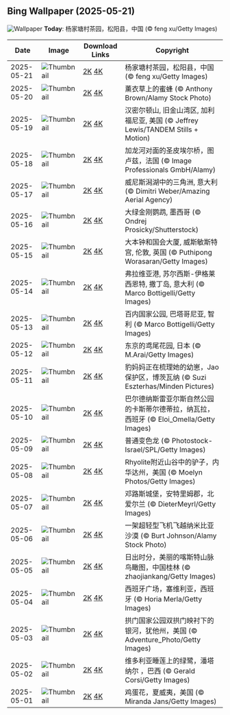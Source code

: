 
  ## Bing Wallpaper (2025-05-21)
  ![Wallpaper](https://cn.bing.com/th?id=OHR.SongyangTeaGarden_ZH-CN4763170909_UHD.jpg&w=1024) **Today**: 杨家塘村茶园，松阳县，中国 (© feng xu/Getty Images)
  


  | Date       | Image      | Download Links    | Copyright    |
  |------------|------------|-------------------|--------------|
  | 2025-05-21 | ![Thumbnail](https://cn.bing.com/th?id=OHR.SongyangTeaGarden_ZH-CN4763170909_UHD.jpg&w=384&h=216) | [2K](https://cn.bing.com/th?id=OHR.SongyangTeaGarden_ZH-CN4763170909_UHD.jpg&w=2560&h=1440) [4K](https://cn.bing.com/th?id=OHR.SongyangTeaGarden_ZH-CN4763170909_UHD.jpg&w=3840&h=2160) | 杨家塘村茶园，松阳县，中国 (© feng xu/Getty Images) |
  | 2025-05-20 | ![Thumbnail](https://cn.bing.com/th?id=OHR.HoneyBeeLavender_ZH-CN4513594236_UHD.jpg&w=384&h=216) | [2K](https://cn.bing.com/th?id=OHR.HoneyBeeLavender_ZH-CN4513594236_UHD.jpg&w=2560&h=1440) [4K](https://cn.bing.com/th?id=OHR.HoneyBeeLavender_ZH-CN4513594236_UHD.jpg&w=3840&h=2160) | 薰衣草上的蜜蜂 (© Anthony Brown/Alamy Stock Photo) |
  | 2025-05-19 | ![Thumbnail](https://cn.bing.com/th?id=OHR.MountHamilton_ZH-CN4280549129_UHD.jpg&w=384&h=216) | [2K](https://cn.bing.com/th?id=OHR.MountHamilton_ZH-CN4280549129_UHD.jpg&w=2560&h=1440) [4K](https://cn.bing.com/th?id=OHR.MountHamilton_ZH-CN4280549129_UHD.jpg&w=3840&h=2160) | 汉密尔顿山, 旧金山湾区, 加利福尼亚, 美国 (© Jeffrey Lewis/TANDEM Stills + Motion) |
  | 2025-05-18 | ![Thumbnail](https://cn.bing.com/th?id=OHR.ToulouseBridge_ZH-CN3930246927_UHD.jpg&w=384&h=216) | [2K](https://cn.bing.com/th?id=OHR.ToulouseBridge_ZH-CN3930246927_UHD.jpg&w=2560&h=1440) [4K](https://cn.bing.com/th?id=OHR.ToulouseBridge_ZH-CN3930246927_UHD.jpg&w=3840&h=2160) | 加龙河对面的圣皮埃尔桥，图卢兹，法国 (© Image Professionals GmbH/Alamy) |
  | 2025-05-17 | ![Thumbnail](https://cn.bing.com/th?id=OHR.VeniceLagoon_ZH-CN3791408491_UHD.jpg&w=384&h=216) | [2K](https://cn.bing.com/th?id=OHR.VeniceLagoon_ZH-CN3791408491_UHD.jpg&w=2560&h=1440) [4K](https://cn.bing.com/th?id=OHR.VeniceLagoon_ZH-CN3791408491_UHD.jpg&w=3840&h=2160) | 威尼斯潟湖中的三角洲, 意大利 (© Dimitri Weber/Amazing Aerial Agency) |
  | 2025-05-16 | ![Thumbnail](https://cn.bing.com/th?id=OHR.GreenMacaw_ZH-CN3451340204_UHD.jpg&w=384&h=216) | [2K](https://cn.bing.com/th?id=OHR.GreenMacaw_ZH-CN3451340204_UHD.jpg&w=2560&h=1440) [4K](https://cn.bing.com/th?id=OHR.GreenMacaw_ZH-CN3451340204_UHD.jpg&w=3840&h=2160) | 大绿金刚鹦鹉, 墨西哥 (© Ondrej Prosicky/Shutterstock) |
  | 2025-05-15 | ![Thumbnail](https://cn.bing.com/th?id=OHR.LondonParliament_ZH-CN7089923691_UHD.jpg&w=384&h=216) | [2K](https://cn.bing.com/th?id=OHR.LondonParliament_ZH-CN7089923691_UHD.jpg&w=2560&h=1440) [4K](https://cn.bing.com/th?id=OHR.LondonParliament_ZH-CN7089923691_UHD.jpg&w=3840&h=2160) | 大本钟和国会大厦, 威斯敏斯特宫, 伦敦, 英国 (© Puthipong Worasaran/Getty Images) |
  | 2025-05-14 | ![Thumbnail](https://cn.bing.com/th?id=OHR.SardiniaFlavia_ZH-CN6784449568_UHD.jpg&w=384&h=216) | [2K](https://cn.bing.com/th?id=OHR.SardiniaFlavia_ZH-CN6784449568_UHD.jpg&w=2560&h=1440) [4K](https://cn.bing.com/th?id=OHR.SardiniaFlavia_ZH-CN6784449568_UHD.jpg&w=3840&h=2160) | 弗拉维亚港, 苏尔西斯-伊格莱西恩特, 撒丁岛, 意大利 (© Marco Bottigelli/Getty Images) |
  | 2025-05-13 | ![Thumbnail](https://cn.bing.com/th?id=OHR.TorresChile_ZH-CN6319613148_UHD.jpg&w=384&h=216) | [2K](https://cn.bing.com/th?id=OHR.TorresChile_ZH-CN6319613148_UHD.jpg&w=2560&h=1440) [4K](https://cn.bing.com/th?id=OHR.TorresChile_ZH-CN6319613148_UHD.jpg&w=3840&h=2160) | 百内国家公园, 巴塔哥尼亚, 智利 (© Marco Bottigelli/Getty Images) |
  | 2025-05-12 | ![Thumbnail](https://cn.bing.com/th?id=OHR.IrisGarden_ZH-CN6226448882_UHD.jpg&w=384&h=216) | [2K](https://cn.bing.com/th?id=OHR.IrisGarden_ZH-CN6226448882_UHD.jpg&w=2560&h=1440) [4K](https://cn.bing.com/th?id=OHR.IrisGarden_ZH-CN6226448882_UHD.jpg&w=3840&h=2160) | 东京的鸢尾花园, 日本 (© M.Arai/Getty Images) |
  | 2025-05-11 | ![Thumbnail](https://cn.bing.com/th?id=OHR.LeopardMother_ZH-CN6134353524_UHD.jpg&w=384&h=216) | [2K](https://cn.bing.com/th?id=OHR.LeopardMother_ZH-CN6134353524_UHD.jpg&w=2560&h=1440) [4K](https://cn.bing.com/th?id=OHR.LeopardMother_ZH-CN6134353524_UHD.jpg&w=3840&h=2160) | 豹妈妈正在梳理她的幼崽，Jao保护区，博茨瓦纳 (© Suzi Eszterhas/Minden Pictures) |
  | 2025-05-10 | ![Thumbnail](https://cn.bing.com/th?id=OHR.Castildetierra_ZH-CN6042529770_UHD.jpg&w=384&h=216) | [2K](https://cn.bing.com/th?id=OHR.Castildetierra_ZH-CN6042529770_UHD.jpg&w=2560&h=1440) [4K](https://cn.bing.com/th?id=OHR.Castildetierra_ZH-CN6042529770_UHD.jpg&w=3840&h=2160) | 巴尔德纳斯雷亚尔斯自然公园的卡斯蒂尔德蒂拉，纳瓦拉，西班牙 (© Eloi_Omella/Getty Images) |
  | 2025-05-09 | ![Thumbnail](https://cn.bing.com/th?id=OHR.CuteChameleon_ZH-CN5029981236_UHD.jpg&w=384&h=216) | [2K](https://cn.bing.com/th?id=OHR.CuteChameleon_ZH-CN5029981236_UHD.jpg&w=2560&h=1440) [4K](https://cn.bing.com/th?id=OHR.CuteChameleon_ZH-CN5029981236_UHD.jpg&w=3840&h=2160) | 普通变色龙 (© Photostock-Israel/SPL/Getty Images) |
  | 2025-05-08 | ![Thumbnail](https://cn.bing.com/th?id=OHR.RhyoliteDonkeys_ZH-CN2626127533_UHD.jpg&w=384&h=216) | [2K](https://cn.bing.com/th?id=OHR.RhyoliteDonkeys_ZH-CN2626127533_UHD.jpg&w=2560&h=1440) [4K](https://cn.bing.com/th?id=OHR.RhyoliteDonkeys_ZH-CN2626127533_UHD.jpg&w=3840&h=2160) | Rhyolite附近山谷中的驴子，内华达州，美国 (© Moelyn Photos/Getty Images) |
  | 2025-05-07 | ![Thumbnail](https://cn.bing.com/th?id=OHR.DunluceIreland_ZH-CN2412229757_UHD.jpg&w=384&h=216) | [2K](https://cn.bing.com/th?id=OHR.DunluceIreland_ZH-CN2412229757_UHD.jpg&w=2560&h=1440) [4K](https://cn.bing.com/th?id=OHR.DunluceIreland_ZH-CN2412229757_UHD.jpg&w=3840&h=2160) | 邓路斯城堡，安特里姆郡，北爱尔兰 (© DieterMeyrl/Getty Images) |
  | 2025-05-06 | ![Thumbnail](https://cn.bing.com/th?id=OHR.FlyoverNamibia_ZH-CN2114171516_UHD.jpg&w=384&h=216) | [2K](https://cn.bing.com/th?id=OHR.FlyoverNamibia_ZH-CN2114171516_UHD.jpg&w=2560&h=1440) [4K](https://cn.bing.com/th?id=OHR.FlyoverNamibia_ZH-CN2114171516_UHD.jpg&w=3840&h=2160) | 一架超轻型飞机飞越纳米比亚沙漠 (© Burt Johnson/Alamy Stock Photo) |
  | 2025-05-05 | ![Thumbnail](https://cn.bing.com/th?id=OHR.BeginningofSummer25Y_ZH-CN2000519236_UHD.jpg&w=384&h=216) | [2K](https://cn.bing.com/th?id=OHR.BeginningofSummer25Y_ZH-CN2000519236_UHD.jpg&w=2560&h=1440) [4K](https://cn.bing.com/th?id=OHR.BeginningofSummer25Y_ZH-CN2000519236_UHD.jpg&w=3840&h=2160) | 日出时分，美丽的喀斯特山脉鸟瞰图，中国桂林 (© zhaojiankang/Getty Images) |
  | 2025-05-04 | ![Thumbnail](https://cn.bing.com/th?id=OHR.SevilleNaboo_ZH-CN1065227658_UHD.jpg&w=384&h=216) | [2K](https://cn.bing.com/th?id=OHR.SevilleNaboo_ZH-CN1065227658_UHD.jpg&w=2560&h=1440) [4K](https://cn.bing.com/th?id=OHR.SevilleNaboo_ZH-CN1065227658_UHD.jpg&w=3840&h=2160) | 西班牙广场，塞维利亚，西班牙 (© Horia Merla/Getty Images) |
  | 2025-05-03 | ![Thumbnail](https://cn.bing.com/th?id=OHR.ArchesGalaxy_ZH-CN0954505086_UHD.jpg&w=384&h=216) | [2K](https://cn.bing.com/th?id=OHR.ArchesGalaxy_ZH-CN0954505086_UHD.jpg&w=2560&h=1440) [4K](https://cn.bing.com/th?id=OHR.ArchesGalaxy_ZH-CN0954505086_UHD.jpg&w=3840&h=2160) | 拱门国家公园双拱门映衬下的银河，犹他州，美国 (© Adventure_Photo/Getty Images) |
  | 2025-05-02 | ![Thumbnail](https://cn.bing.com/th?id=OHR.BrazilHeron_ZH-CN7200229300_UHD.jpg&w=384&h=216) | [2K](https://cn.bing.com/th?id=OHR.BrazilHeron_ZH-CN7200229300_UHD.jpg&w=2560&h=1440) [4K](https://cn.bing.com/th?id=OHR.BrazilHeron_ZH-CN7200229300_UHD.jpg&w=3840&h=2160) | 维多利亚睡莲上的绿鹭，潘塔纳尔 ，巴西 (© Gerald Corsi/Getty Images) |
  | 2025-05-01 | ![Thumbnail](https://cn.bing.com/th?id=OHR.PinkPlumeria_ZH-CN3890147555_UHD.jpg&w=384&h=216) | [2K](https://cn.bing.com/th?id=OHR.PinkPlumeria_ZH-CN3890147555_UHD.jpg&w=2560&h=1440) [4K](https://cn.bing.com/th?id=OHR.PinkPlumeria_ZH-CN3890147555_UHD.jpg&w=3840&h=2160) | 鸡蛋花，夏威夷，美国 (© Miranda Jans/Getty Images) |